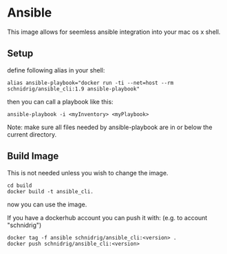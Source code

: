 # Ansible

This image allows for seemless ansible integration into your mac os x shell.

## Setup

define following alias in your shell:

	alias ansible-playbook="docker run -ti --net=host --rm schnidrig/ansible_cli:1.9 ansible-playbook"
	
then you can call a playbook like this:

	ansible-playbook -i <myInventory> <myPlaybook>

Note: make sure all files needed by ansible-playbook are in or below the current directory.


## Build Image

This is not needed unless you wish to change the image. 

    cd build
    docker build -t ansible_cli.

now you can use the image. 

If you have a dockerhub account you can push it with: (e.g. to account "schnidrig")
    
    docker tag -f ansible schnidrig/ansible_cli:<version> .
    docker push schnidrig/ansible_cli:<version>

	